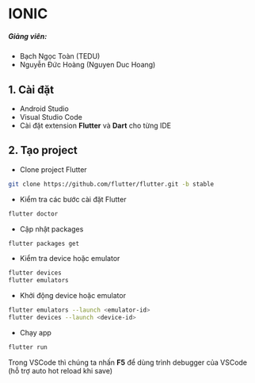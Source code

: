# IONIC
##### Giảng viên: 
- Bạch Ngọc Toàn (TEDU)
- Nguyễn Đức Hoàng (Nguyen Duc Hoang)

## 1. Cài đặt
- Android Studio
- Visual Studio Code
- Cài đặt extension **Flutter** và **Dart** cho từng IDE

## 2. Tạo project
- Clone project Flutter
```sh
git clone https://github.com/flutter/flutter.git -b stable
```
- Kiểm tra các bước cài đặt Flutter
```sh
flutter doctor
```
- Cập nhật packages
```sh
flutter packages get
```
- Kiểm tra device hoặc emulator
```sh
flutter devices
flutter emulators
```
- Khởi động device hoặc emulator
```sh
flutter emulators --launch <emulator-id>
flutter devices --launch <device-id>
```
- Chạy app
```sh
flutter run
```
Trong VSCode thì chúng ta nhấn **F5** để dùng trình debugger của VSCode (hỗ trợ auto hot reload khi save)